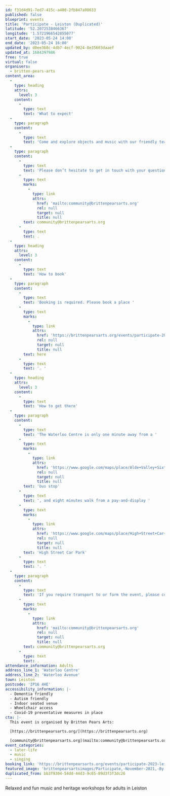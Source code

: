```yaml
---
id: f31d4d91-7ed7-415c-a400-2fb847a98633
published: false
blueprint: events
title: 'Participate - Leiston (Duplicated)'
latitude: '52.2072538466367'
longitude: '1.5721966542855077'
start_date: '2023-05-24 14:00'
end_date: '2023-05-24 16:00'
updated_by: d0ee360c-4db7-4ecf-9024-8e35603daaef
updated_at: 1684397986
free: true
virtual: false
organisers:
  - britten-pears-arts
content_area:
  -
    type: heading
    attrs:
      level: 3
    content:
      -
        type: text
        text: 'What to expect'
  -
    type: paragraph
    content:
      -
        type: text
        text: 'Come and explore objects and music with our friendly team of workshop leaders and musicians. These sessions will bring you together with others in your local community, providing an opportunity to take part in activities and connect over tea and cake. Sessions last for two hours and tea and cake is provided. No musical experience is necessary. Our team are trained to ensure these workshops are suitable for those living with long term health conditions, including Dementia and Parkinson’s.'
  -
    type: paragraph
    content:
      -
        type: text
        text: 'Please don’t hesitate to get in touch with your questions or concerns by emailing '
      -
        type: text
        marks:
          -
            type: link
            attrs:
              href: 'mailto:community@brittenpearsarts.org'
              rel: null
              target: null
              title: null
        text: community@brittenpearsarts.org
      -
        type: text
        text: .
  -
    type: heading
    attrs:
      level: 3
    content:
      -
        type: text
        text: 'How to book'
  -
    type: paragraph
    content:
      -
        type: text
        text: 'Booking is required. Please book a place '
      -
        type: text
        marks:
          -
            type: link
            attrs:
              href: 'https://brittenpearsarts.org/events/participate-2023-leiston'
              rel: null
              target: null
              title: null
        text: here
      -
        type: text
        text: '. '
  -
    type: heading
    attrs:
      level: 3
    content:
      -
        type: text
        text: 'How to get there'
  -
    type: paragraph
    content:
      -
        type: text
        text: 'The Waterloo Centre is only one minute away from a '
      -
        type: text
        marks:
          -
            type: link
            attrs:
              href: 'https://www.google.com/maps/place/Alde+Valley+Sixth+Form/@52.2074901,1.5721544,19.33z/data=!4m23!1m16!4m15!1m6!1m2!1s0x47da273bffdf3ca7:0x637e40a19c51e4aa!2sWaterloo+Centre,+Waterloo+Ave,+Leiston+IP16+4HE!2m2!1d1.572243!2d52.2070679!1m6!1m2!1s0x47da278e8324ea63:0x4fac248eaf39a1eb!2sAlde+Valley+Sixth+Form,+Leiston+IP16+4HF!2m2!1d1.572119!2d52.207539!3e2!3m5!1s0x47da278e9f25fd1f:0x2104e4277e959524!8m2!3d52.207634!4d1.571452!16s%2Fg%2F1q67b3psh'
              rel: null
              target: null
              title: null
        text: 'bus stop'
      -
        type: text
        text: ', and eight minutes walk from a pay-and-display '
      -
        type: text
        marks:
          -
            type: link
            attrs:
              href: 'https://www.google.com/maps/place/High+Street+Car+Park/@52.2054471,1.5776241,18.5z/data=!4m6!3m5!1s0x47da279253c8a65b:0xf8b42b783536f8b!8m2!3d52.2050523!4d1.5785802!16s%2Fg%2F11tjbw6g22'
              rel: null
              target: null
              title: null
        text: 'High Street Car Park'
      -
        type: text
        text: '. '
  -
    type: paragraph
    content:
      -
        type: text
        text: 'If you require transport to or form the event, please contact Lucy-Eve on '
      -
        type: text
        marks:
          -
            type: link
            attrs:
              href: 'mailto:community@brittenpearsarts.org'
              rel: null
              target: null
              title: null
        text: community@brittenpearsarts.org
      -
        type: text
        text: .
attendance_information: Adults
address_line_1: 'Waterloo Centre'
address_line_2: 'Waterloo Avenue'
town: Leiston
postcode: 'IP16 4HE'
accessibility_information: |-
  - Dementia friendly
  - Autism friendly 
  - Indoor seated venue
  - Wheelchair access
  - Covid-19 preventative measures in place
cta: |-
  This event is organised by Britten Pears Arts:

  [https://brittenpearsarts.org/](https://brittenpearsarts.org)

  [community@brittenpearsarts.org](mailto:community@brittenpearsarts.org)
event_categories:
  - later-life
  - music
  - singing
booking_link: 'https://brittenpearsarts.org/events/participate-2023-leiston'
featured_image: 'brittenpearsartsimages/Participate,-November-2021,-By-Marcus-Roth,-Britten-Pears-Arts-(59)-1642176901.jpg'
duplicated_from: bb3f9304-54dd-44d3-9c65-89d3f3f3dc26
---
```

Relaxed and fun music and heritage workshops for adults in Leiston